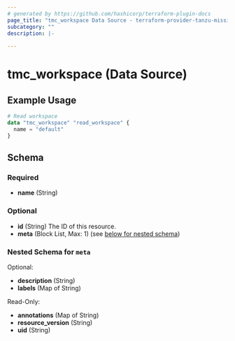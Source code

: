 ```yaml
---
# generated by https://github.com/hashicorp/terraform-plugin-docs
page_title: "tmc_workspace Data Source - terraform-provider-tanzu-mission-control"
subcategory: ""
description: |-
  
---
```


# tmc_workspace (Data Source)



## Example Usage

```terraform
# Read workspace
data "tmc_workspace" "read_workspace" {
  name = "default"
}
```

<!-- schema generated by tfplugindocs -->
## Schema

### Required

- **name** (String)

### Optional

- **id** (String) The ID of this resource.
- **meta** (Block List, Max: 1) (see [below for nested schema](#nestedblock--meta))

<a id="nestedblock--meta"></a>
### Nested Schema for `meta`

Optional:

- **description** (String)
- **labels** (Map of String)

Read-Only:

- **annotations** (Map of String)
- **resource_version** (String)
- **uid** (String)


